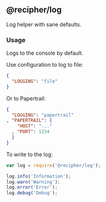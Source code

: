 ## @recipher/log

Log helper with sane defaults. 

### Usage

Logs to the console by default.

Use configuration to log to file:

```json
{
  "LOGGING": "file"
}
```

Or to Papertrail:

```json
{
  "LOGGING": "papertrail"
, "PAPERTRAIL": {
    "HOST": "..."
  , "PORT": 1234
  }
}
```

To write to the log:

```javascript
var log = require('@recipher/log');

log.info('Information');
log.warn('Warning');
log.error('Error');
log.debug('Debug');
```